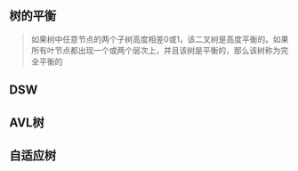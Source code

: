 ## 树的平衡
> 如果树中任意节点的两个子树高度相差0或1，该二叉树是高度平衡的。如果所有叶节点都出现一个或两个层次上，并且该树是平衡的，那么该树称为完全平衡的
## DSW
## AVL树
## 自适应树
